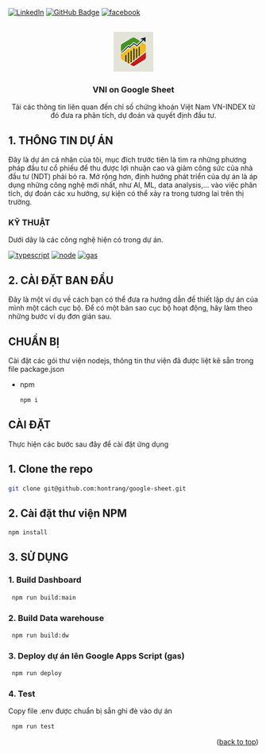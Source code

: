 <!-- Improved compatibility of back to top link: See: https://github.com/othneildrew/Best-README-Template/pull/73 -->
<a name="readme-top"></a>
<!--
*** Thanks for checking out the Best-README-Template. If you have a suggestion
*** that would make this better, please fork the repo and create a pull request
*** or simply open an issue with the tag "enhancement".
*** Don't forget to give the project a star!
*** Thanks again! Now go create something AMAZING! :D
-->



<!-- PROJECT SHIELDS -->
<!--
*** I'm using markdown "reference style" links for readability.
*** Reference links are enclosed in brackets [ ] instead of parentheses ( ).
*** See the bottom of this document for the declaration of the reference variables
*** for contributors-url, forks-url, etc. This is an optional, concise syntax you may use.
*** https://www.markdownguide.org/basic-syntax/#reference-style-links
-->
[![LinkedIn][linkedin-shield]][linkedin-url]
[![GitHub Badge][GitHub Badge]][GitHub-url]
[![facebook][facebook]][facebook-url]



<!-- PROJECT LOGO -->
<br />
<div align="center">
  <a href="https://github.com/othneildrew/Best-README-Template">
    <img src="src/assets/logo.jpg" alt="Logo" width="80" height="80">
  </a>

  <h3 align="center">VNI on Google Sheet</h3>

  <p align="center">
    Tải các thông tin liên quan đến chỉ số chứng khoán Việt Nam VN-INDEX từ đó đưa ra phân tích, dự đoán và quyết định đầu tư.
    <br />
  </p>
</div>


<!-- ABOUT THE PROJECT -->
## 1. THÔNG TIN DỰ ÁN

Đây là dự án cá nhân của tôi, mục đích trước tiên là tìm ra những phương pháp đầu tư cổ phiếu để thu được lợi nhuận cao và giảm công sức của nhà đầu tư (NDT) phải bỏ ra.
Mở rộng hơn, định hướng phát triển của dự án là áp dụng những công nghệ mới nhất, như AI, ML, data analysis,... vào việc phân tích, dự đoán các xu hướng, sự kiện có thể xảy ra trong tương lai trên thị trường.


### KỸ THUẬT

Dưới dây là các công nghệ hiện có trong dự án.

[![typescript][typescript]][ts-url]
[![node][node]][node-url]
[![gas][gas]][gas-url]


<!-- GETTING STARTED -->
## 2. CÀI ĐẶT BAN ĐẦU

Đây là một ví dụ về cách bạn có thể đưa ra hướng dẫn để thiết lập dự án của mình một cách cục bộ.
Để có một bản sao cục bộ hoạt động, hãy làm theo những bước ví dụ đơn giản sau.

## CHUẨN BỊ

Cài đặt các gói thư viện nodejs, thông tin thư viện đã được liệt kê sẵn trong file package.json
* npm
  ```sh
  npm i
  ```

## CÀI ĐẶT

Thực hiện các bước sau đây để cài đặt ứng dụng

## 1. Clone the repo
   ```sh
   git clone git@github.com:hontrang/google-sheet.git
   ```
## 2. Cài đặt thư viện NPM
   ```sh
   npm install
   ```


<!-- USAGE EXAMPLES -->
## 3. SỬ DỤNG

### 1. Build Dashboard
  ```sh
   npm run build:main
   ```

### 2. Build Data warehouse
  ```sh
   npm run build:dw
   ```
### 3. Deploy dự án lên Google Apps Script (gas)
  ```sh
   npm run deploy
   ```
### 4. Test
  Copy file .env được chuẩn bị sẵn ghi đè vào dự án
  ```sh
   npm run test
   ```


<p align="right">(<a href="#readme-top">back to top</a>)</p>

<!-- MARKDOWN LINKS & IMAGES -->
<!-- https://www.markdownguide.org/basic-syntax/#reference-style-links -->
[linkedin-shield]: https://img.shields.io/badge/LinkedIn-0A66C2?logo=linkedin&logoColor=fff&style=flat-square
[linkedin-url]: https://www.linkedin.com/in/hontrang/
[GitHub Badge]: https://img.shields.io/badge/GitHub-181717?logo=github&logoColor=fff&style=flat-square
[GitHub-url]: https://github.com/hontrang
[facebook]: https://img.shields.io/badge/Facebook-0866FF?logo=facebook&logoColor=fff&style=flat-square
[facebook-url]: https://www.facebook.com/hhontrang


[product-screenshot]: images/screenshot.png
[typescript]: https://shields.io/badge/TypeScript-3178C6?logo=TypeScript&logoColor=FFF&style=flat-square
[ts-url]: https://www.typescriptlang.org
[gas]: https://img.shields.io/badge/Google%20Apps%20Script-4285F4?logo=googleappsscript&logoColor=fff&style=flat
[gas-url]: https://www.google.com/script/start/
[node]: https://img.shields.io/badge/Node.js-393?logo=nodedotjs&logoColor=fff&style=flat
[node-url]: https://nodejs.org/en
